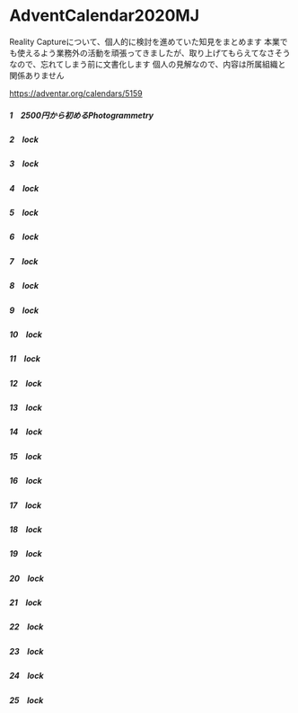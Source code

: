 # AdventCalendar2020MJ
Reality Captureについて、個人的に検討を進めていた知見をまとめます
本業でも使えるよう業務外の活動を頑張ってきましたが、取り上げてもらえてなさそうなので、忘れてしまう前に文書化します
個人の見解なので、内容は所属組織と関係ありません

https://adventar.org/calendars/5159

##### 1　2500円から初めるPhotogrammetry
##### 2　*lock*
#####  3　*lock*
#####  4　*lock*
#####  5　*lock*
#####  6　*lock*
#####  7　*lock*
#####  8　*lock*
#####  9　*lock*
##### 10　*lock*
##### 11　*lock*
##### 12　*lock*
##### 13　*lock*
##### 14　*lock*
##### 15　*lock*
##### 16　*lock*
##### 17　*lock*
##### 18　*lock*
##### 19　*lock*
##### 20　*lock*
##### 21　*lock*
##### 22　*lock*
##### 23　*lock*
##### 24　*lock*
##### 25　*lock*

